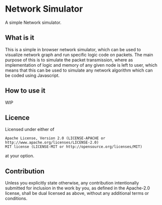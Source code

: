 # Network Simulator

A simple Network simulator.

## What is it

This is a simple in browser network simulator, which can be used to visualize network graph and run specific logic code on packets. The main purpose of this is to simulate the packet transmission, where as implementation of logic and memory of any given node is left to user, which means that this can be used to simulate any network algorithm which can be coded using Javascript.

## How to use it

WIP

## Licence

Licensed under either of

    Apache License, Version 2.0 (LICENSE-APACHE or http://www.apache.org/licenses/LICENSE-2.0)
    MIT license (LICENSE-MIT or http://opensource.org/licenses/MIT)

at your option.

## Contribution

Unless you explicitly state otherwise, any contribution intentionally submitted for inclusion in the work by you, as defined in the Apache-2.0 license, shall be dual licensed as above, without any additional terms or conditions.

